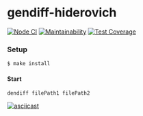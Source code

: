 gendiff-hiderovich
=========================
[![Node CI](https://github.com/TenHiderovich/backend-project-lvl2/actions/workflows/Node%20CI/badge.svg)](https://github.com/TenHiderovich/backend-project-lvl2/actions/workflows/nodejs.yml)
[![Maintainability](https://api.codeclimate.com/v1/badges/df1dc3222e9251fe3f5d/maintainability)](https://codeclimate.com/github/TenHiderovich/backend-project-lvl2/maintainability)
[![Test Coverage](https://api.codeclimate.com/v1/badges/df1dc3222e9251fe3f5d/test_coverage)](https://codeclimate.com/github/TenHiderovich/backend-project-lvl2/test_coverage)


### Setup
    $ make install

#### Start
    dendiff filePath1 filePath2

[![asciicast](https://asciinema.org/a/GRIV5jgU4rOhMoQeL4ECANtil.svg)](https://asciinema.org/a/GRIV5jgU4rOhMoQeL4ECANtil)
